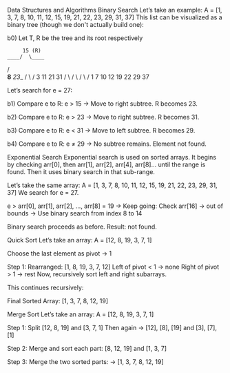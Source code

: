 Data Structures and Algorithms
Binary Search
Let’s take an example:
A = [1, 3, 7, 8, 10, 11, 12, 15, 19, 21, 22, 23, 29, 31, 37]
This list can be visualized as a binary tree (though we don't actually build one):

b0) Let T, R be the tree and its root respectively

         15 (R)
    ____/  \____
   /            \
__8__           _23__
/ \ /
3 11 21 31 / \ / \ / \ /
1 7 10 12 19 22 29 37

Let’s search for e = 27:

b1) Compare e to R: e > 15
→ Move to right subtree. R becomes 23.

b2) Compare e to R: e > 23
→ Move to right subtree. R becomes 31.

b3) Compare e to R: e < 31
→ Move to left subtree. R becomes 29.

b4) Compare e to R: e ≠ 29
→ No subtree remains. Element not found.

Exponential Search
Exponential search is used on sorted arrays.
It begins by checking arr[0], then arr[1], arr[2], arr[4], arr[8]... until the range is found. Then it uses binary search in that sub-range.

Let’s take the same array:
A = [1, 3, 7, 8, 10, 11, 12, 15, 19, 21, 22, 23, 29, 31, 37]
We search for e = 27.

e > arr[0], arr[1], arr[2], ..., arr[8] = 19
→ Keep going:
Check arr[16] → out of bounds
→ Use binary search from index 8 to 14

Binary search proceeds as before. Result: not found.

Quick Sort
Let’s take an array:
A = [12, 8, 19, 3, 7, 1]

Choose the last element as pivot → 1

Step 1: Rearranged: [1, 8, 19, 3, 7, 12]
Left of pivot < 1 → none
Right of pivot > 1 → rest
Now, recursively sort left and right subarrays.

This continues recursively:

Final Sorted Array: [1, 3, 7, 8, 12, 19]

Merge Sort
Let’s take an array:
A = [12, 8, 19, 3, 7, 1]

Step 1: Split
[12, 8, 19] and [3, 7, 1]
Then again → [12], [8], [19] and [3], [7], [1]

Step 2: Merge and sort each part:
[8, 12, 19] and [1, 3, 7]

Step 3: Merge the two sorted parts:
→ [1, 3, 7, 8, 12, 19]

